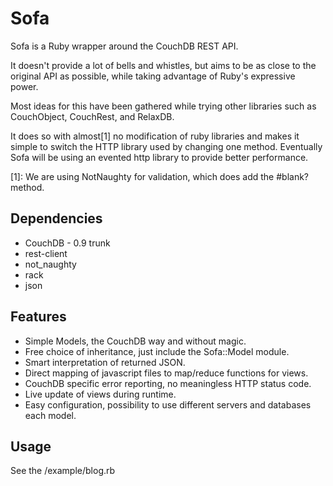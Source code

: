 # Sofa

Sofa is a Ruby wrapper around the CouchDB REST API.

It doesn't provide a lot of bells and whistles, but aims to be as close to the
original API as possible, while taking advantage of Ruby's expressive power.

Most ideas for this have been gathered while trying other libraries such as
CouchObject, CouchRest, and RelaxDB.

It does so with almost[1] no modification of ruby libraries and makes it simple
to switch the HTTP library used by changing one method.
Eventually Sofa will be using an evented http library to provide better
performance.

[1]: We are using NotNaughty for validation, which does add the #blank? method.

## Dependencies

* CouchDB - 0.9 trunk
* rest-client
* not_naughty
* rack
* json

## Features

* Simple Models, the CouchDB way and without magic.
* Free choice of inheritance, just include the Sofa::Model module.
* Smart interpretation of returned JSON.
* Direct mapping of javascript files to map/reduce functions for views.
* CouchDB specific error reporting, no meaningless HTTP status code.
* Live update of views during runtime.
* Easy configuration, possibility to use different servers and databases each
  model.

## Usage

See the /example/blog.rb
